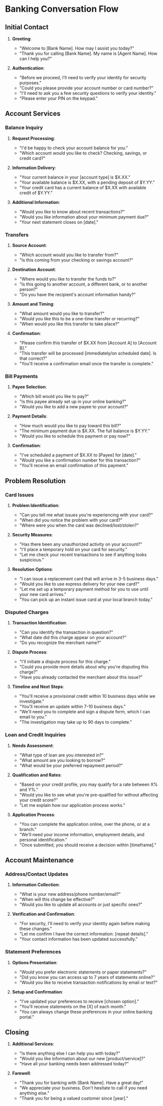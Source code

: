 # Banking Conversation Flow

## Initial Contact
1. **Greeting**: 
   - "Welcome to [Bank Name]. How may I assist you today?"
   - "Thank you for calling [Bank Name]. My name is [Agent Name]. How can I help you?"

2. **Authentication**: 
   - "Before we proceed, I'll need to verify your identity for security purposes."
   - "Could you please provide your account number or card number?"
   - "I'll need to ask you a few security questions to verify your identity."
   - "Please enter your PIN on the keypad."

## Account Services

### Balance Inquiry
1. **Request Processing**:
   - "I'd be happy to check your account balance for you."
   - "Which account would you like to check? Checking, savings, or credit card?"

2. **Information Delivery**:
   - "Your current balance in your [account type] is $X.XX."
   - "Your available balance is $X.XX, with a pending deposit of $Y.YY."
   - "Your credit card has a current balance of $X.XX with available credit of $Y.YY."

3. **Additional Information**:
   - "Would you like to know about recent transactions?"
   - "Would you like information about your minimum payment due?"
   - "Your next statement closes on [date]."

### Transfers
1. **Source Account**:
   - "Which account would you like to transfer from?"
   - "Is this coming from your checking or savings account?"

2. **Destination Account**:
   - "Where would you like to transfer the funds to?"
   - "Is this going to another account, a different bank, or to another person?"
   - "Do you have the recipient's account information handy?"

3. **Amount and Timing**:
   - "What amount would you like to transfer?"
   - "Would you like this to be a one-time transfer or recurring?"
   - "When would you like this transfer to take place?"

4. **Confirmation**:
   - "Please confirm this transfer of $X.XX from [Account A] to [Account B]."
   - "This transfer will be processed [immediately/on scheduled date]. Is that correct?"
   - "You'll receive a confirmation email once the transfer is complete."

### Bill Payments
1. **Payee Selection**:
   - "Which bill would you like to pay?"
   - "Is this payee already set up in your online banking?"
   - "Would you like to add a new payee to your account?"

2. **Payment Details**:
   - "How much would you like to pay toward this bill?"
   - "The minimum payment due is $X.XX. The full balance is $Y.YY."
   - "Would you like to schedule this payment or pay now?"

3. **Confirmation**:
   - "I've scheduled a payment of $X.XX to [Payee] for [date]."
   - "Would you like a confirmation number for this transaction?"
   - "You'll receive an email confirmation of this payment."

## Problem Resolution

### Card Issues
1. **Problem Identification**:
   - "Can you tell me what issues you're experiencing with your card?"
   - "When did you notice the problem with your card?"
   - "Where were you when the card was declined/lost/stolen?"

2. **Security Measures**:
   - "Has there been any unauthorized activity on your account?"
   - "I'll place a temporary hold on your card for security."
   - "Let me check your recent transactions to see if anything looks suspicious."

3. **Resolution Options**:
   - "I can issue a replacement card that will arrive in 3-5 business days."
   - "Would you like to use express delivery for your new card?"
   - "Let me set up a temporary payment method for you to use until your new card arrives."
   - "You can pick up an instant issue card at your local branch today."

### Disputed Charges
1. **Transaction Identification**:
   - "Can you identify the transaction in question?"
   - "What date did this charge appear on your account?"
   - "Do you recognize the merchant name?"

2. **Dispute Process**:
   - "I'll initiate a dispute process for this charge."
   - "Could you provide more details about why you're disputing this charge?"
   - "Have you already contacted the merchant about this issue?"

3. **Timeline and Next Steps**:
   - "You'll receive a provisional credit within 10 business days while we investigate."
   - "You'll receive an update within 7-10 business days."
   - "We'll need you to complete and sign a dispute form, which I can email to you."
   - "The investigation may take up to 90 days to complete."

### Loan and Credit Inquiries
1. **Needs Assessment**:
   - "What type of loan are you interested in?"
   - "What amount are you looking to borrow?"
   - "What would be your preferred repayment period?"

2. **Qualification and Rates**:
   - "Based on your credit profile, you may qualify for a rate between X% and Y%."
   - "Would you like to see what you're pre-qualified for without affecting your credit score?"
   - "Let me explain how our application process works."

3. **Application Process**:
   - "You can complete the application online, over the phone, or at a branch."
   - "We'll need your income information, employment details, and personal identification."
   - "Once submitted, you should receive a decision within [timeframe]."

## Account Maintenance

### Address/Contact Updates
1. **Information Collection**:
   - "What is your new address/phone number/email?"
   - "When will this change be effective?"
   - "Would you like to update all accounts or just specific ones?"

2. **Verification and Confirmation**:
   - "For security, I'll need to verify your identity again before making these changes."
   - "Let me confirm I have the correct information: [repeat details]."
   - "Your contact information has been updated successfully."

### Statement Preferences
1. **Options Presentation**:
   - "Would you prefer electronic statements or paper statements?"
   - "Did you know you can access up to 7 years of statements online?"
   - "Would you like to receive transaction notifications by email or text?"

2. **Setup and Confirmation**:
   - "I've updated your preferences to receive [chosen option]."
   - "You'll receive statements on the [X] of each month."
   - "You can always change these preferences in your online banking portal."

## Closing
1. **Additional Services**: 
   - "Is there anything else I can help you with today?"
   - "Would you like information about our new [product/service]?"
   - "Have all your banking needs been addressed today?"

2. **Farewell**: 
   - "Thank you for banking with [Bank Name]. Have a great day!"
   - "We appreciate your business. Don't hesitate to call if you need anything else."
   - "Thank you for being a valued customer since [year]."
